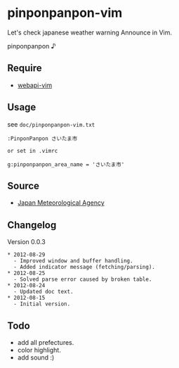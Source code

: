 # pinponpanpon-vim

Let's check japanese weather warning Announce in Vim.

pinponpanpon ♪

## Require

* [webapi-vim](https://github.com/mattn/webapi-vim)

## Usage

see `doc/pinponpanpon-vim.txt`

```
:PinponPanpon さいたま市

or set in .vimrc

g:pinponpanpon_area_name = 'さいたま市'
```
## Source

* [Japan Meteorological Agency](http://www.jma.go.jp/jp/warn/)

## Changelog

Version 0.0.3

```
* 2012-08-29
  - Improved window and buffer handling.
  - Added indicator message (fetching/parsing).
* 2012-08-25
  - Solved parse error caused by broken table.
* 2012-08-24
  - Updated doc text.
* 2012-08-15
  - Initial version.
```

## Todo

* add all prefectures.
* color highlight.
* add sound :)
